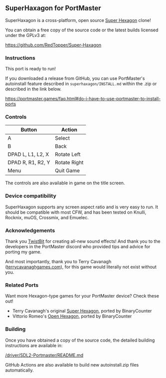 ## SuperHaxagon for PortMaster

SuperHaxagon is a cross-platform, open source [Super Hexagon](http://superhexagon.com/) clone!

You can obtain a free copy of the source code or the latest builds licensed under the GPLv3 at:

https://github.com/RedTopper/Super-Haxagon

### Instructions

This port is ready to run!

If you downloaded a release from GitHub, you can use PortMaster's autoinstall feature described in 
`superhaxagon/INSTALL.md` within the .zip or described in the link below.

https://portmaster.games/faq.html#do-i-have-to-use-portmaster-to-install-ports

### Controls

| Button            | Action       |
|-------------------|--------------| 
| A                 | Select       |
| B                 | Back         |
| DPAD L, L1, L2, X | Rotate Left  |
| DPAD R, R1, R2, Y | Rotate Right |
| Menu              | Quit Game    |

The controls are also available in game on the title screen.

### Device compatibility

SuperHaxagon supports any screen aspect ratio and is very easy to run. It should be compatible with most CFW, and has 
been tested on Knulli, Rocknix, muOS, Crossmix, and Emuelec.

### Acknowledgements

Thank you [TwistBit](https://github.com/TwistBit) for creating all-new sound effects! And thank you to the developers in
the PortMaster discord who provided tips and advice for porting my game.

And most importantly, thank you to Terry Cavanagh ([terrycavanaghgames.com](https://terrycavanaghgames.com/)), for this game would literally not
exist without you.

### Related Ports

Want more Hexagon-type games for your PortMaster device? Check these out!

 * Terry Cavanagh's original [Super Hexagon](https://portmaster.games/detail.html?name=superhexagon), ported by BinaryCounter
 * Vittorio Romeo's [Open Hexagon](https://portmaster.games/detail.html?name=openhexagon), ported by BinaryCounter

### Building

Once you have obtained a copy of the source code, the detailed building instructions are available in:

[/driver/SDL2-Portmaster/README.md](https://github.com/RedTopper/Super-Haxagon/blob/master/driver/SDL2-PortMaster/README.md)

GitHub Actions are also available to build new autoinstall.zip files automatically.
